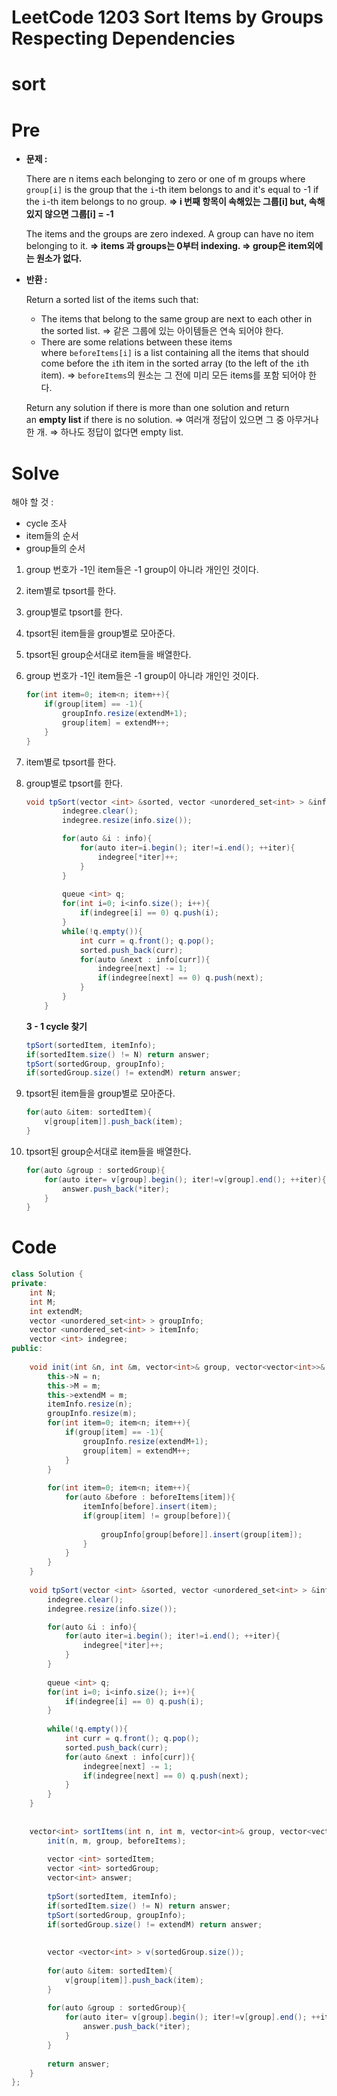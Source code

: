# LeetCode 1203 Sort Items by Groups Respecting Dependencies

# sort

# Pre

- **문제 :**

    There are n items each belonging to zero or one of m groups where `group[i]` is the group that the `i`-th item belongs to and it's equal to -1 if the `i`-th item belongs to no group. 
    **⇒ i 번째 항목이 속해있는 그룹[i]  but, 속해있지 않으면 그룹[i] = -1**

    The items and the groups are zero indexed. 
    A group can have no item belonging to it.
    **⇒ items 과 groups는 0부터 indexing.
    ⇒ group은 item외에는 원소가 없다.**

- **반환 :**

    Return a sorted list of the items such that:

    - The items that belong to the same group are next to each other in the sorted list.
    ⇒ 같은 그룹에 있는 아이템들은 연속 되어야 한다.
    - There are some relations between these items where `beforeItems[i]` is a list containing all the items that should come before the `i`th item in the sorted array (to the left of the `i`th item).
    ⇒ `beforeItems`의 원소는 그 전에 미리 모든 items를 포함 되어야 한다.

    Return any solution if there is more than one solution and return an **empty list** if there is no solution.
    ⇒ 여러개 정답이 있으면 그 중 아무거나 한 개.
    ⇒ 하나도 정답이 없다면 empty list.

# Solve

해야 할 것 : 

- cycle 조사
- item들의 순서
- group들의 순서

1. group 번호가 -1인 item들은 -1 group이 아니라 개인인 것이다.
2. item별로 tpsort를 한다.
3. group별로 tpsort를 한다.
4. tpsort된 item들을 group별로 모아준다.
5. tpsort된 group순서대로 item들을 배열한다.

1. group 번호가 -1인 item들은 -1 group이 아니라 개인인 것이다.

    ```java
    for(int item=0; item<n; item++){
        if(group[item] == -1){
            groupInfo.resize(extendM+1);
            group[item] = extendM++;
        }
    }
    ```

2. item별로 tpsort를 한다.
3. group별로 tpsort를 한다.

    ```java
    void tpSort(vector <int> &sorted, vector <unordered_set<int> > &info){
            indegree.clear();
            indegree.resize(info.size());

            for(auto &i : info){
                for(auto iter=i.begin(); iter!=i.end(); ++iter){
                    indegree[*iter]++;
                }
            }
            
            queue <int> q;
            for(int i=0; i<info.size(); i++){
                if(indegree[i] == 0) q.push(i);
            }
            while(!q.empty()){
                int curr = q.front(); q.pop();
                sorted.push_back(curr);
                for(auto &next : info[curr]){
                    indegree[next] -= 1;
                    if(indegree[next] == 0) q.push(next);
                }
            }
        }
    ```

    **3 - 1 cycle 찾기**

    ```java
    tpSort(sortedItem, itemInfo);
    if(sortedItem.size() != N) return answer;
    tpSort(sortedGroup, groupInfo);
    if(sortedGroup.size() != extendM) return answer;
    ```

4. tpsort된 item들을 group별로 모아준다.

    ```java
    for(auto &item: sortedItem){
        v[group[item]].push_back(item);
    }
    ```

5. tpsort된 group순서대로 item들을 배열한다.

    ```java
    for(auto &group : sortedGroup){
        for(auto iter= v[group].begin(); iter!=v[group].end(); ++iter){
            answer.push_back(*iter);
        }
    }
    ```

# Code

```java
class Solution {
private:
    int N;
    int M;
    int extendM;
    vector <unordered_set<int> > groupInfo;
    vector <unordered_set<int> > itemInfo;
    vector <int> indegree;
public:
    
    void init(int &n, int &m, vector<int>& group, vector<vector<int>>& beforeItems){
        this->N = n;
        this->M = m;
        this->extendM = m;
        itemInfo.resize(n);
        groupInfo.resize(m);
        for(int item=0; item<n; item++){
            if(group[item] == -1){
                groupInfo.resize(extendM+1);
                group[item] = extendM++;
            }
        }
        
        for(int item=0; item<n; item++){
            for(auto &before : beforeItems[item]){
                itemInfo[before].insert(item);
                if(group[item] != group[before]){
                    
                    groupInfo[group[before]].insert(group[item]);
                }
            }
        }
    }
    
    void tpSort(vector <int> &sorted, vector <unordered_set<int> > &info){
        indegree.clear();
        indegree.resize(info.size());

        for(auto &i : info){
            for(auto iter=i.begin(); iter!=i.end(); ++iter){
                indegree[*iter]++;
            }
        }
        
        queue <int> q;
        for(int i=0; i<info.size(); i++){
            if(indegree[i] == 0) q.push(i);
        }
        
        while(!q.empty()){
            int curr = q.front(); q.pop();
            sorted.push_back(curr);
            for(auto &next : info[curr]){
                indegree[next] -= 1;
                if(indegree[next] == 0) q.push(next);
            }
        }
    }
    
    
    vector<int> sortItems(int n, int m, vector<int>& group, vector<vector<int>>& beforeItems) {
        init(n, m, group, beforeItems);
        
        vector <int> sortedItem;
        vector <int> sortedGroup;
        vector<int> answer;
        
        tpSort(sortedItem, itemInfo);
        if(sortedItem.size() != N) return answer;
        tpSort(sortedGroup, groupInfo);
        if(sortedGroup.size() != extendM) return answer;
        
        
        vector <vector<int> > v(sortedGroup.size());
        
        for(auto &item: sortedItem){
            v[group[item]].push_back(item);
        }
        
        for(auto &group : sortedGroup){
            for(auto iter= v[group].begin(); iter!=v[group].end(); ++iter){
                answer.push_back(*iter);
            }
        }
        
        return answer;
    }
};
```